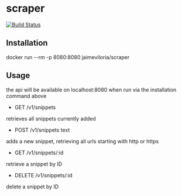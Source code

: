 # scraper

[![Build Status](https://travis-ci.org/jaimeviloria/scraper.svg)](https://travis-ci.com/jaimeviloria/scraper)

## Installation

docker run --rm -p 8080:8080 jaimeviloria/scraper

## Usage

the api will be available on localhost:8080 when run via the installation command above

* GET	/v1/snippets

retrieves all snippets currently added

* POST	/v1/snippets	text

adds a new snippet, retrieving all urls starting with http or https

* GET	/v1/snippets/:id

retrieve a snippet by ID

* DELETE	/v1/snippets/:id

delete a snippet by ID
